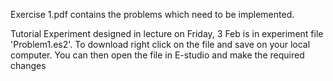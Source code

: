 
Exercise 1.pdf contains the problems which need to be implemented.

Tutorial Experiment designed in lecture on Friday, 3 Feb is in experiment file 'Problem1.es2'. To download right click on the file and save on your local computer. You can then open the file in E-studio and make the required changes
